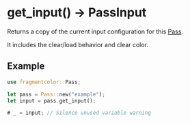 # get_input() -> PassInput

Returns a copy of the current input configuration for this [Pass](https://fragmentcolor.org/api/core/pass).

It includes the clear/load behavior and clear color.

## Example

```rust
use fragmentcolor::Pass;

let pass = Pass::new("example");
let input = pass.get_input();

# _ = input; // Silence unused variable warning
```
